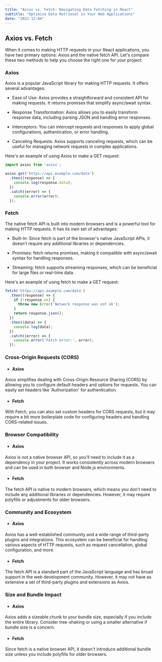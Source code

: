 ```yaml
---
title: "Axios vs. Fetch: Navigating Data Fetching in React"
subtitle: "Optimize Data Retrieval in Your Web Applications"
date: "2022-12-04"
---
```


## Axios vs. Fetch
When it comes to making HTTP requests in your React applications, you have two primary options: Axios and the native fetch API. Let's compare these two methods to help you choose the right one for your project:

### Axios
Axios is a popular JavaScript library for making HTTP requests. It offers several advantages:

- Ease of Use: Axios provides a straightforward and consistent API for making requests. It returns promises that simplify async/await syntax.

- Response Transformation: Axios allows you to easily transform response data, including parsing JSON and handling error responses.

- Interceptors: You can intercept requests and responses to apply global configurations, authentication, or error handling.

- Canceling Requests: Axios supports canceling requests, which can be useful for managing network requests in complex applications.

Here's an example of using Axios to make a GET request:

```jsx
import axios from 'axios';

axios.get('https://api.example.com/data')
  .then((response) => {
    console.log(response.data);
  })
  .catch((error) => {
    console.error(error);
  });
  ```


### Fetch
The native fetch API is built into modern browsers and is a powerful tool for making HTTP requests. It has its own set of advantages:

- Built-In: Since fetch is part of the browser's native JavaScript APIs, it doesn't require any additional libraries or dependencies.

- Promises: fetch returns promises, making it compatible with async/await syntax for handling responses.

- Streaming: fetch supports streaming responses, which can be beneficial for large files or real-time data.

Here's an example of using fetch to make a GET request:

```jsx
fetch('https://api.example.com/data')
  .then((response) => {
    if (!response.ok) {
      throw new Error('Network response was not ok');
    }
    return response.json();
  })
  .then((data) => {
    console.log(data);
  })
  .catch((error) => {
    console.error('Fetch error:', error);
  });
  ```



### Cross-Origin Requests (CORS)
- #### Axios
Axios simplifies dealing with Cross-Origin Resource Sharing (CORS) by allowing you to configure default headers and options for requests. You can easily set headers like 'Authorization' for authentication.

- #### Fetch
With Fetch, you can also set custom headers for CORS requests, but it may require a bit more boilerplate code for configuring headers and handling CORS-related issues.

### Browser Compatibility
- #### Axios
Axios is not a native browser API, so you'll need to include it as a dependency in your project. It works consistently across modern browsers and can be used in both browser and Node.js environments.

- #### Fetch
The fetch API is native to modern browsers, which means you don't need to include any additional libraries or dependencies. However, it may require polyfills or adjustments for older browsers.

### Community and Ecosystem
- #### Axios
Axios has a well-established community and a wide range of third-party plugins and integrations. This ecosystem can be beneficial for handling various aspects of HTTP requests, such as request cancellation, global configuration, and more.

- #### Fetch
The fetch API is a standard part of the JavaScript language and has broad support in the web development community. However, it may not have as extensive a set of third-party plugins and extensions as Axios.

### Size and Bundle Impact
- #### Axios
Axios adds a sizeable chunk to your bundle size, especially if you include the entire library. Consider tree-shaking or using a smaller alternative if bundle size is a concern.

- #### Fetch
Since fetch is a native browser API, it doesn't introduce additional bundle size unless you include polyfills for older browsers.